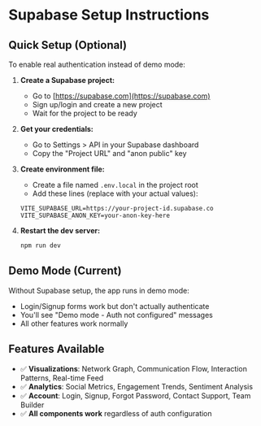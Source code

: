 # Supabase Setup Instructions

## Quick Setup (Optional)

To enable real authentication instead of demo mode:

1. **Create a Supabase project:**
   - Go to [https://supabase.com](https://supabase.com)
   - Sign up/login and create a new project
   - Wait for the project to be ready

2. **Get your credentials:**
   - Go to Settings > API in your Supabase dashboard
   - Copy the "Project URL" and "anon public" key

3. **Create environment file:**
   - Create a file named `.env.local` in the project root
   - Add these lines (replace with your actual values):
   ```
   VITE_SUPABASE_URL=https://your-project-id.supabase.co
   VITE_SUPABASE_ANON_KEY=your-anon-key-here
   ```

4. **Restart the dev server:**
   ```bash
   npm run dev
   ```

## Demo Mode (Current)

Without Supabase setup, the app runs in demo mode:
- Login/Signup forms work but don't actually authenticate
- You'll see "Demo mode - Auth not configured" messages
- All other features work normally

## Features Available

- ✅ **Visualizations**: Network Graph, Communication Flow, Interaction Patterns, Real-time Feed
- ✅ **Analytics**: Social Metrics, Engagement Trends, Sentiment Analysis  
- ✅ **Account**: Login, Signup, Forgot Password, Contact Support, Team Builder
- ✅ **All components work** regardless of auth configuration
